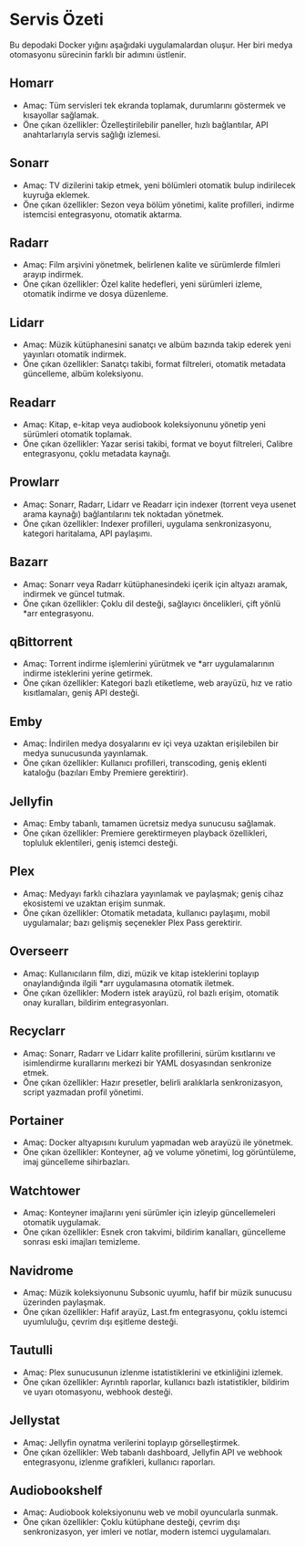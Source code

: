 # Servis Özeti

Bu depodaki Docker yığını aşağıdaki uygulamalardan oluşur. Her biri medya otomasyonu sürecinin farklı bir adımını üstlenir.

## Homarr
- Amaç: Tüm servisleri tek ekranda toplamak, durumlarını göstermek ve kısayollar sağlamak.
- Öne çıkan özellikler: Özelleştirilebilir paneller, hızlı bağlantılar, API anahtarlarıyla servis sağlığı izlemesi.

## Sonarr
- Amaç: TV dizilerini takip etmek, yeni bölümleri otomatik bulup indirilecek kuyruğa eklemek.
- Öne çıkan özellikler: Sezon veya bölüm yönetimi, kalite profilleri, indirme istemcisi entegrasyonu, otomatik aktarma.

## Radarr
- Amaç: Film arşivini yönetmek, belirlenen kalite ve sürümlerde filmleri arayıp indirmek.
- Öne çıkan özellikler: Özel kalite hedefleri, yeni sürümleri izleme, otomatik indirme ve dosya düzenleme.

## Lidarr
- Amaç: Müzik kütüphanesini sanatçı ve albüm bazında takip ederek yeni yayınları otomatik indirmek.
- Öne çıkan özellikler: Sanatçı takibi, format filtreleri, otomatik metadata güncelleme, albüm koleksiyonu.

## Readarr
- Amaç: Kitap, e-kitap veya audiobook koleksiyonunu yönetip yeni sürümleri otomatik toplamak.
- Öne çıkan özellikler: Yazar serisi takibi, format ve boyut filtreleri, Calibre entegrasyonu, çoklu metadata kaynağı.

## Prowlarr
- Amaç: Sonarr, Radarr, Lidarr ve Readarr için indexer (torrent veya usenet arama kaynağı) bağlantılarını tek noktadan yönetmek.
- Öne çıkan özellikler: Indexer profilleri, uygulama senkronizasyonu, kategori haritalama, API paylaşımı.

## Bazarr
- Amaç: Sonarr veya Radarr kütüphanesindeki içerik için altyazı aramak, indirmek ve güncel tutmak.
- Öne çıkan özellikler: Çoklu dil desteği, sağlayıcı öncelikleri, çift yönlü *arr entegrasyonu.

## qBittorrent
- Amaç: Torrent indirme işlemlerini yürütmek ve *arr uygulamalarının indirme isteklerini yerine getirmek.
- Öne çıkan özellikler: Kategori bazlı etiketleme, web arayüzü, hız ve ratio kısıtlamaları, geniş API desteği.

## Emby
- Amaç: İndirilen medya dosyalarını ev içi veya uzaktan erişilebilen bir medya sunucusunda yayınlamak.
- Öne çıkan özellikler: Kullanıcı profilleri, transcoding, geniş eklenti kataloğu (bazıları Emby Premiere gerektirir).

## Jellyfin
- Amaç: Emby tabanlı, tamamen ücretsiz medya sunucusu sağlamak.
- Öne çıkan özellikler: Premiere gerektirmeyen playback özellikleri, topluluk eklentileri, geniş istemci desteği.

## Plex
- Amaç: Medyayı farklı cihazlara yayınlamak ve paylaşmak; geniş cihaz ekosistemi ve uzaktan erişim sunmak.
- Öne çıkan özellikler: Otomatik metadata, kullanıcı paylaşımı, mobil uygulamalar; bazı gelişmiş seçenekler Plex Pass gerektirir.

## Overseerr
- Amaç: Kullanıcıların film, dizi, müzik ve kitap isteklerini toplayıp onaylandığında ilgili *arr uygulamasına otomatik iletmek.
- Öne çıkan özellikler: Modern istek arayüzü, rol bazlı erişim, otomatik onay kuralları, bildirim entegrasyonları.

## Recyclarr
- Amaç: Sonarr, Radarr ve Lidarr kalite profillerini, sürüm kısıtlarını ve isimlendirme kurallarını merkezi bir YAML dosyasından senkronize etmek.
- Öne çıkan özellikler: Hazır presetler, belirli aralıklarla senkronizasyon, script yazmadan profil yönetimi.

## Portainer
- Amaç: Docker altyapısını kurulum yapmadan web arayüzü ile yönetmek.
- Öne çıkan özellikler: Konteyner, ağ ve volume yönetimi, log görüntüleme, imaj güncelleme sihirbazları.

## Watchtower
- Amaç: Konteyner imajlarını yeni sürümler için izleyip güncellemeleri otomatik uygulamak.
- Öne çıkan özellikler: Esnek cron takvimi, bildirim kanalları, güncelleme sonrası eski imajları temizleme.

## Navidrome
- Amaç: Müzik koleksiyonunu Subsonic uyumlu, hafif bir müzik sunucusu üzerinden paylaşmak.
- Öne çıkan özellikler: Hafif arayüz, Last.fm entegrasyonu, çoklu istemci uyumluluğu, çevrim dışı eşitleme desteği.

## Tautulli
- Amaç: Plex sunucusunun izlenme istatistiklerini ve etkinliğini izlemek.
- Öne çıkan özellikler: Ayrıntılı raporlar, kullanıcı bazlı istatistikler, bildirim ve uyarı otomasyonu, webhook desteği.

## Jellystat
- Amaç: Jellyfin oynatma verilerini toplayıp görselleştirmek.
- Öne çıkan özellikler: Web tabanlı dashboard, Jellyfin API ve webhook entegrasyonu, izlenme grafikleri, kullanıcı raporları.

## Audiobookshelf
- Amaç: Audiobook koleksiyonunu web ve mobil oyuncularla sunmak.
- Öne çıkan özellikler: Çoklu kütüphane desteği, çevrim dışı senkronizasyon, yer imleri ve notlar, modern istemci uygulamaları.
